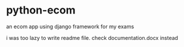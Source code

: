 # python-ecom
an ecom app using django framework for my exams

i was too lazy to write readme file. check documentation.docx instead
